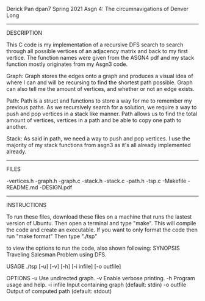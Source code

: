 Derick Pan
dpan7
Spring 2021
Asgn 4: The circumnavigations of Denver Long

---------------------------------------------
DESCRIPTION

This C code is my implementation of a recursive DFS search
to search through all possible vertices of an adjacency matrix
and back to my first vertice.
The function names were given from the ASGN4 pdf and my stack
function mostly originates from my Asgn3 code.

Graph:
Graph stores the edges onto a graph and produces a visual idea of where I 
can and will be recursing to find the shortest path possible. Graph can
also tell me the amount of vertices, and whether or not an edge exists.

Path:
Path is a struct and functions to store a way for me to remember my previous paths.
As we recursively search for a solution, we require a way to push and pop vertices 
in a stack like manner. Path allows us to find the total amount of vertices, vertices in a path
and be able to copy one path to another.

Stack:
As said in path, we need a way to push and pop vertices. I use the majority of my stack
functions from asgn3 as it's all already implemented already.

-----------------------------------------------------
FILES

-vertices.h
-graph.h
-graph.c
-stack.h
-stack.c
-path.h
-tsp.c
-Makefile
-README.md
-DESIGN.pdf

----------------------------------------------------
INSTRUCTIONS

To run these files, download these files on a machine that runs the lastest
 version of Ubuntu. Then open a terminal and type "make". This will compile 
the code and create an executable. If you want to only format the code then 
run "make format"
Then type "./tsp"

to view the options to run the code, also shown following:
SYNOPSIS
  Traveling Salesman Problem using DFS.

USAGE
  ./tsp [-u] [-v] [-h] [-i infile] [-o outfile]

OPTIONS
  -u             Use undirected graph.
  -v             Enable verbose printing.
  -h             Program usage and help.
  -i infile      Input containing graph (default: stdin)
  -o outfile     Output of computed path (default: stdout)


